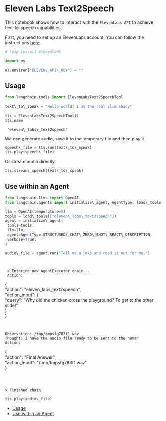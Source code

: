 # Eleven Labs Text2Speech

This notebook shows how to interact with the `ElevenLabs API` to achieve text-to-speech capabilities.

First, you need to set up an ElevenLabs account. You can follow the instructions [here](https://docs.elevenlabs.io/welcome/introduction).

```python
# !pip install elevenlabs  

```

```python
import os  
  
os.environ["ELEVEN\_API\_KEY"] = ""  

```

## Usage[​](#usage "Direct link to Usage")

```python
from langchain.tools import ElevenLabsText2SpeechTool  
  
text\_to\_speak = "Hello world! I am the real slim shady"  
  
tts = ElevenLabsText2SpeechTool()  
tts.name  

```

```text
 'eleven\_labs\_text2speech'  

```

We can generate audio, save it to the temporary file and then play it.

```python
speech\_file = tts.run(text\_to\_speak)  
tts.play(speech\_file)  

```

Or stream audio directly.

```python
tts.stream\_speech(text\_to\_speak)  

```

## Use within an Agent[​](#use-within-an-agent "Direct link to Use within an Agent")

```python
from langchain.llms import OpenAI  
from langchain.agents import initialize\_agent, AgentType, load\_tools  

```

```python
llm = OpenAI(temperature=0)  
tools = load\_tools(["eleven\_labs\_text2speech"])  
agent = initialize\_agent(  
 tools=tools,  
 llm=llm,  
 agent=AgentType.STRUCTURED\_CHAT\_ZERO\_SHOT\_REACT\_DESCRIPTION,  
 verbose=True,  
)  

```

```python
audio\_file = agent.run("Tell me a joke and read it out for me.")  

```

```text
   
   
 > Entering new AgentExecutor chain...  
 Action:  
```

{\
"action": "eleven_labs_text2speech",\
"action_input": {\
"query": "Why did the chicken cross the playground? To get to the other slide!"\
}\
}

```
  
  
Observation: /tmp/tmpsfg783f1.wav  
Thought: I have the audio file ready to be sent to the human  
Action:  
```

{\
"action": "Final Answer",\
"action_input": "/tmp/tmpsfg783f1.wav"\
}

```
  
  
  
> Finished chain.  

```

```python
tts.play(audio\_file)  

```

- [Usage](#usage)
- [Use within an Agent](#use-within-an-agent)
